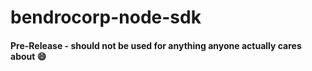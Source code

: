 # bendrocorp-node-sdk

#### Pre-Release - should not be used for anything anyone actually cares about :smile:
